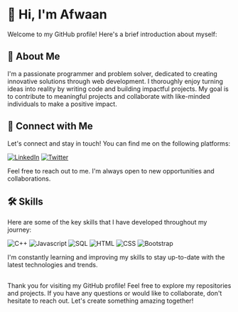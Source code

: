 # 👋 Hi, I'm Afwaan 

Welcome to my GitHub profile! Here's a brief introduction about myself:

## 🚀 About Me

I'm a passionate programmer and problem solver, dedicated to creating innovative solutions through web development. I thoroughly enjoy turning ideas into reality by writing code and building impactful projects. My goal is to contribute to meaningful projects and collaborate with like-minded individuals to make a positive impact.

## 🔗 Connect with Me

Let's connect and stay in touch! You can find me on the following platforms:

[![LinkedIn](https://img.shields.io/badge/LinkedIn-0077B5?style=for-the-badge&logo=linkedin&logoColor=white)](https://www.linkedin.com/in/afwaanansari/)
[![Twitter](https://img.shields.io/badge/Twitter-1DA1F2?style=for-the-badge&logo=twitter&logoColor=white)](https://twitter.com/AfwaanAnsari)

Feel free to reach out to me. I'm always open to new opportunities and collaborations.

## 🛠 Skills

Here are some of the key skills that I have developed throughout my journey:

![C++](	https://img.shields.io/badge/C%2B%2B-00599C?style=for-the-badge&logo=c%2B%2B&logoColor=white)
![Javascript](https://img.shields.io/badge/JavaScript-F7DF1E?style=for-the-badge&logo=javascript&logoColor=black)
![SQL](https://img.shields.io/badge/SQL-00000F?style=for-the-badge&logo=mysql&logoColor=white)
![HTML](https://img.shields.io/badge/HTML-E34F26?style=for-the-badge&logo=html5&logoColor=white)
![CSS](https://img.shields.io/badge/CSS-1572B6?style=for-the-badge&logo=css3&logoColor=white)
![Bootstrap](https://img.shields.io/badge/Bootstrap-563D7C?style=for-the-badge&logo=bootstrap&logoColor=white)

I'm constantly learning and improving my skills to stay up-to-date with the latest technologies and trends.

<!-- ## 📊 My GitHub Statistics

![Afwaan's GitHub Statistics](https://github-readme-stats.vercel.app/api?username=AfwaanAnsari&theme=dark&show_icons=true) -->

## 

Thank you for visiting my GitHub profile! Feel free to explore my repositories and projects. If you have any questions or would like to collaborate, don't hesitate to reach out. Let's create something amazing together!


